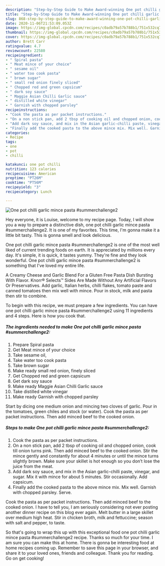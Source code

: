 ```yaml
---
description: "Step-by-Step Guide to Make Award-winning One pot chilli garlic mince pasta #summerchallenge2"
title: "Step-by-Step Guide to Make Award-winning One pot chilli garlic mince pasta #summerchallenge2"
slug: 868-step-by-step-guide-to-make-award-winning-one-pot-chilli-garlic-mince-pasta-summerchallenge2
date: 2020-11-06T21:53:09.053Z
image: https://img-global.cpcdn.com/recipes/c0adb79a57b788b1/751x532cq70/one-pot-chilli-garlic-mince-pasta-summerchallenge2-recipe-main-photo.jpg
thumbnail: https://img-global.cpcdn.com/recipes/c0adb79a57b788b1/751x532cq70/one-pot-chilli-garlic-mince-pasta-summerchallenge2-recipe-main-photo.jpg
cover: https://img-global.cpcdn.com/recipes/c0adb79a57b788b1/751x532cq70/one-pot-chilli-garlic-mince-pasta-summerchallenge2-recipe-main-photo.jpg
author: Brett Carr
ratingvalue: 4.7
reviewcount: 22580
recipeingredient:
- " Spiral pasta"
- " Meat mince of your choice"
- " sesame oil"
- " water too cook pasta"
- " brown sugar"
- " small red onion finely sliced"
- " Chopped red and green capsicum"
- " dark soy sauce"
- " Maggie Asian Chilli Garlic sauce"
- " distilled white vinegar"
- " Garnish with chopped parsley"
recipeinstructions:
- "Cook the pasta as per packet instructions."
- "On a non stick pan, add 2 tbsp of cooking oil and chopped onion, cook till onion turns pink. Then add minced beef to the cooked onion. Stir the mince gently and constantly for about 4 minutes or until the mince turns slightly brown. Make sure your skillet is hot enough so you don’t lose the juice from the meat."
- "Add dark soy sauce, and mix in the Asian garlic-chilli paste, vinegar, and sugar. Mix it with mince for about 5 minutes. Stir occasionally. Add capsicum."
- "Finally add the cooked pasta to the above mince mix. Mix well. Garnish with chopped parsley. Serve."
categories:
- Recipe
tags:
- one
- pot
- chilli

katakunci: one pot chilli 
nutrition: 123 calories
recipecuisine: American
preptime: "PT26M"
cooktime: "PT56M"
recipeyield: "3"
recipecategory: Lunch

---
```



![One pot chilli garlic mince pasta #summerchallenge2](https://img-global.cpcdn.com/recipes/c0adb79a57b788b1/751x532cq70/one-pot-chilli-garlic-mince-pasta-summerchallenge2-recipe-main-photo.jpg)

Hey everyone, it is Louise, welcome to my recipe page. Today, I will show you a way to prepare a distinctive dish, one pot chilli garlic mince pasta #summerchallenge2. It is one of my favorites. This time, I'm gonna make it a little bit tasty. This is gonna smell and look delicious.

One pot chilli garlic mince pasta #summerchallenge2 is one of the most well liked of current trending foods on earth. It is appreciated by millions every day. It's simple, it is quick, it tastes yummy. They're fine and they look wonderful. One pot chilli garlic mince pasta #summerchallenge2 is something that I've loved my entire life.

A Creamy Cheese and Garlic Blend For a Gluten Free Pasta Dish Bursting With Flavor. Knorr® Selects™ Sides Are Made Without Any Artificial Flavors Or Preservatives. Add garlic, Italian herbs, chilli flakes, tomato paste and canned tomatoes then mix well with mince. Pour in stock, milk and pasta then stir to combine.


To begin with this recipe, we must prepare a few ingredients. You can have one pot chilli garlic mince pasta #summerchallenge2 using 11 ingredients and 4 steps. Here is how you cook that.

<!--inarticleads1-->

##### The ingredients needed to make One pot chilli garlic mince pasta #summerchallenge2:

1. Prepare  Spiral pasta
1. Get  Meat mince of your choice
1. Take  sesame oil,
1. Take  water too cook pasta
1. Take  brown sugar
1. Make ready  small red onion, finely sliced
1. Get  Chopped red and green capsicum
1. Get  dark soy sauce
1. Make ready  Maggie Asian Chilli Garlic sauce
1. Take  distilled white vinegar
1. Make ready  Garnish with chopped parsley


Start by dicing one medium onion and mincing two cloves of garlic. Pour in the tomatoes, green chiles and stock (or water). Cook the pasta as per packet instructions. Then add minced beef to the cooked onion. 

<!--inarticleads2-->

##### Steps to make One pot chilli garlic mince pasta #summerchallenge2:

1. Cook the pasta as per packet instructions.
1. On a non stick pan, add 2 tbsp of cooking oil and chopped onion, cook till onion turns pink. Then add minced beef to the cooked onion. Stir the mince gently and constantly for about 4 minutes or until the mince turns slightly brown. Make sure your skillet is hot enough so you don’t lose the juice from the meat.
1. Add dark soy sauce, and mix in the Asian garlic-chilli paste, vinegar, and sugar. Mix it with mince for about 5 minutes. Stir occasionally. Add capsicum.
1. Finally add the cooked pasta to the above mince mix. Mix well. Garnish with chopped parsley. Serve.


Cook the pasta as per packet instructions. Then add minced beef to the cooked onion. I have to tell you, I am seriously considering not ever posting another dinner recipe on this blog ever again. Melt butter in a large skillet over medium high heat. Stir in chicken broth, milk and fettuccine; season with salt and pepper, to taste. 

So that's going to wrap this up with this exceptional food one pot chilli garlic mince pasta #summerchallenge2 recipe. Thanks so much for your time. I am sure you can make this at home. There is gonna be interesting food at home recipes coming up. Remember to save this page in your browser, and share it to your loved ones, friends and colleague. Thank you for reading. Go on get cooking!
